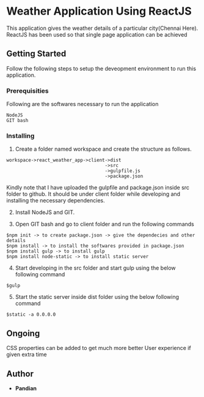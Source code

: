 # Weather Application Using ReactJS

This application gives the weather details of a particular city(Chennai Here). ReactJS has been used so that single page application can be achieved

## Getting Started

Follow the following steps to setup the deveopment environment to run this application.

### Prerequisities

Following are the softwares necessary to run the application

```
NodeJS
GIT bash
```

### Installing

1. Create a folder named workspace and create the structure as follows.

```
workspace->react_weather_app->client->dist
									->src
									->gulpfile.js
									->package.json
```
Kindly note that I have uploaded the gulpfile and package.json inside src folder to github. It should be under client folder while developing and installing the necessary dependencies.

2. Install NodeJS and GIT.

3. Open GIT bash and go to client folder and run the following commands
```
$npm init -> to create package.json -> give the dependecies and other details
$npm install -> to install the softwares provided in package.json
$npm install gulp -> to install gulp
$npm install node-static -> to install static server
```
4. Start developing in the src folder and start gulp using the below following command
```
$gulp 
```
5. Start the static server inside dist folder using the below following command
```
$static -a 0.0.0.0
```

## Ongoing
CSS properties can be added to get much more better User experience if given extra time

## Author

* **Pandian** 
